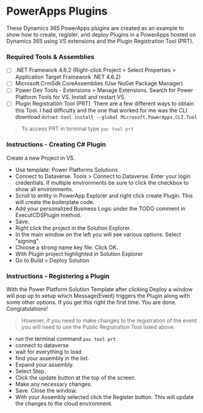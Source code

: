 # PowerApps Plugins


These Dynamics 365 PowerApps plugins are created as an example to show how to create, register, and deploy Plugins in a PowerApps hosted on Dynamics 365 using VS extensions and the Plugin Registration Tool (PRT).

### Required Tools & Assemblies
- [ ] .NET Framework 4.6.2 (Right-click Project > Select Properties > Application Target Framework .NET 4.6.2)
- [ ] Microsoft.CrmSdk.CoreAssemblies (Use NuGet Package Manager)
- [ ] Power Dev Tools - Extensions > Manage Extensions. Search for Power Platform Tools for VS. Install and restart VS.
- [ ] Plugin Registration Tool (PRT). There are a few different ways to obtain this Tool. I had difficulty and the one that worked for me was the CLI download
```dotnet tool install --global Microsoft.PowerApps.CLI.Tool```
> To access PRT in terminal type ```pac tool prt```

### Instructions - Creating C# Plugin
Create a new Project in VS.
- Use template: Power Platforms Solutions
- Connect to Dataverse. Tools > Connect to Dataverse. Enter your login credentials. If multiple environments be sure to click the checkbox to show all environments.
- Scroll to entity in PowerApp Explorer and right click create Plugin. This will create the boilerplate code.
- Add your personalized Business Logic under the TODO comment in ExecutCDSPlugin method.
- Save.
- Right click the project in the Solution Explorer.
- In the main window on the left you will see various options. Select "signing".
- Choose a strong name key file. Click OK.
- With Plugin project highlighted in Solution Explorer
- Go to Build > Deploy Solution

### Instructions - Registering a Plugin

With the Power Platform Solution Template after clicking Deploy a window will pop up to setup which Message(Event) triggers the Plugin along with some other options.
If you get this right the first time. You are done. Congratulations!

> However, if you need to make changes to the registration of the event you will need to use the Public Registration Tool listed above.
- run the terminal command ```pac tool prt```
- connect to dataverse
- wait for everything to load
- find your assembly in the list.
- Expand your assembly.
- Select Step.
- Click the update button at the top of the screen.
- Make any necessary changes.
- Save. Close the window.
- With your Assembly selected click the Register button. This will update the changes to the cloud environment.
